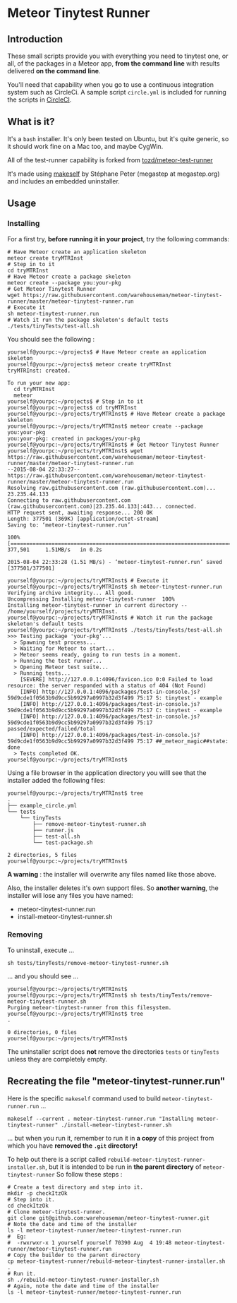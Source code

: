# Meteor Tinytest Runner

## Introduction
These small scripts provide you with everything you need to tinytest one, or all, of the packages in a Meteor app, **from the command line** with results delivered **on the command line**.

You'll need that capability when you go to use a continuous integration system such as CircleCi.  A sample script ```circle.yml``` is included for running the scripts in [CircleCI](https://circleci.com/about).

## What is it?
It's a ```bash``` installer.  It's only been tested on Ubuntu, but it's quite generic, so it should work fine on a Mac too, and maybe CygWin.

All of the test-runner capability is forked from [tozd/meteor-test-runner
](tozd/meteor-test-runner)

It's made using [makeself](http://stephanepeter.com/makeself/) by Stéphane Peter (megastep at megastep.org) and includes an embedded uninstaller.

## Usage
### Installing
For a first try, **before running it in your project**, try the following commands:

    # Have Meteor create an application skeleton
    meteor create tryMTRInst
    # Step in to it
    cd tryMTRInst
    # Have Meteor create a package skeleton
    meteor create --package you:your-pkg
    # Get Meteor Tinytest Runner
    wget https://raw.githubusercontent.com/warehouseman/meteor-tinytest-runner/master/meteor-tinytest-runner.run
    # Execute it
    sh meteor-tinytest-runner.run
    # Watch it run the package skeleton's default tests
    ./tests/tinyTests/test-all.sh

You should see the following :

    yourself@yourpc:~/projects$ # Have Meteor create an application skeleton
    yourself@yourpc:~/projects$ meteor create tryMTRInst
    tryMTRInst: created.
    
    To run your new app:
      cd tryMTRInst
      meteor
    yourself@yourpc:~/projects$ # Step in to it
    yourself@yourpc:~/projects$ cd tryMTRInst
    yourself@yourpc:~/projects/tryMTRInst$ # Have Meteor create a package skeleton
    yourself@yourpc:~/projects/tryMTRInst$ meteor create --package you:your-pkg
    you:your-pkg: created in packages/your-pkg
    yourself@yourpc:~/projects/tryMTRInst$ # Get Meteor Tinytest Runner
    yourself@yourpc:~/projects/tryMTRInst$ wget https://raw.githubusercontent.com/warehouseman/meteor-tinytest-runner/master/meteor-tinytest-runner.run
    --2015-08-04 22:33:27--  https://raw.githubusercontent.com/warehouseman/meteor-tinytest-runner/master/meteor-tinytest-runner.run
    Resolving raw.githubusercontent.com (raw.githubusercontent.com)... 23.235.44.133
    Connecting to raw.githubusercontent.com (raw.githubusercontent.com)|23.235.44.133|:443... connected.
    HTTP request sent, awaiting response... 200 OK
    Length: 377501 (369K) [application/octet-stream]
    Saving to: ‘meteor-tinytest-runner.run’
    
    100%[==================================================================================================================================>] 377,501     1.51MB/s   in 0.2s
    
    2015-08-04 22:33:28 (1.51 MB/s) - ‘meteor-tinytest-runner.run’ saved [377501/377501]
    
    yourself@yourpc:~/projects/tryMTRInst$ # Execute it
    yourself@yourpc:~/projects/tryMTRInst$ sh meteor-tinytest-runner.run
    Verifying archive integrity... All good.
    Uncompressing Installing meteor-tinytest-runner  100%
    Installing meteor-tinytest-runner in current directory -- /home/yourself/projects/tryMTRInst.
    yourself@yourpc:~/projects/tryMTRInst$ # Watch it run the package skeleton's default tests
    yourself@yourpc:~/projects/tryMTRInst$ ./tests/tinyTests/test-all.sh
    >>> Testing package 'your-pkg'...
      > Spawning test process...
      > Waiting for Meteor to start...
      > Meteor seems ready, going to run tests in a moment.
      > Running the test runner...
      > Opening Meteor test suite...
      > Running tests...
        [SEVERE] http://127.0.0.1:4096/favicon.ico 0:0 Failed to load resource: the server responded with a status of 404 (Not Found)
        [INFO] http://127.0.0.1:4096/packages/test-in-console.js?59d9cde1f0563b9d9cc5b99297a0997b32d3f499 75:17 S: tinytest - example
        [INFO] http://127.0.0.1:4096/packages/test-in-console.js?59d9cde1f0563b9d9cc5b99297a0997b32d3f499 75:17 C: tinytest - example
        [INFO] http://127.0.0.1:4096/packages/test-in-console.js?59d9cde1f0563b9d9cc5b99297a0997b32d3f499 75:17 passed/expected/failed/total
        [INFO] http://127.0.0.1:4096/packages/test-in-console.js?59d9cde1f0563b9d9cc5b99297a0997b32d3f499 75:17 ##_meteor_magic##state: done
      > Tests completed OK.
    yourself@yourpc:~/projects/tryMTRInst$


Using a file browser in the application directory you willl see that the installer added the following files:

    yourself@yourpc:~/projects/tryMTRInst$ tree
    .
    ├── example_circle.yml
    └── tests
        └── tinyTests
            ├── remove-meteor-tinytest-runner.sh
            ├── runner.js
            ├── test-all.sh
            └── test-package.sh

    2 directories, 5 files
    yourself@yourpc:~/projects/tryMTRInst$

**A warning** : the installer will overwrite any files named like those above.

Also, the installer deletes it's own support files.  So **another warning**, the installer will lose any files you have named:

- meteor-tinytest-runner.run
- install-meteor-tinytest-runner.sh


### Removing
To uninstall, execute ...

    sh tests/tinyTests/remove-meteor-tinytest-runner.sh

... and you should see ...

    yourself@yourpc:~/projects/tryMTRInst$
    yourself@yourpc:~/projects/tryMTRInst$ sh tests/tinyTests/remove-meteor-tinytest-runner.sh
    Purging meteor-tinytest-runner from this filesystem.
    yourself@yourpc:~/projects/tryMTRInst$ tree
    .
    
    0 directories, 0 files
    yourself@yourpc:~/projects/tryMTRInst$

The uninstaller script does **not** remove the directories ```tests``` or ```tinyTests``` unless they are completely empty.

## Recreating the file "meteor-tinytest-runner.run"
Here is the specific ```makeself``` command used to build ```meteor-tinytest-runner.run```  ...

    makeself --current . meteor-tinytest-runner.run "Installing meteor-tinytest-runner" ./install-meteor-tinytest-runner.sh

... but when you run it, remember to run it in **a copy** of this project from which you have **removed the ```.git``` directory!**

To help out there is a script called ```rebuild-meteor-tinytest-runner-installer.sh```, but it is intended to be run in **the parent directory** of ```meteor-tinytest-runner``` So follow these steps :

    # Create a test directory and step into it.
    mkdir -p checkItzOk
    # Step into it.
    cd checkItzOk
    # Clone meteor-tinytest-runner.
    git clone git@github.com:warehouseman/meteor-tinytest-runner.git
    # Note the date and time of the installer
    ls -l meteor-tinytest-runner/meteor-tinytest-runner.run
    #  Eg:
    #  -rwxrwxr-x 1 yourself yourself 70390 Aug  4 19:48 meteor-tinytest-runner/meteor-tinytest-runner.run
    # Copy the builder to the parent directory
    cp meteor-tinytest-runner/rebuild-meteor-tinytest-runner-installer.sh .
    # Run it.
    sh ./rebuild-meteor-tinytest-runner-installer.sh
    # Again, note the date and time of the installer
    ls -l meteor-tinytest-runner/meteor-tinytest-runner.run
